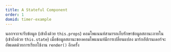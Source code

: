 ```yaml
---
title: A Stateful Component
order: 1
domid: timer-example
---
```


นอกจากจะรับข้อมูล (เข้าถึงด้วย `this.props`) คอมโพแนนท์สามารถเก็บรักษาข้อมูลสถานะภายใน (เข้าถึงด้วย `this.state`) เมื่อข้อมูลสถานะของคอมโพแนนท์มีการเปลี่ยนแปลง มาร์กอัปเรนเดอร์จะอัพเดตด้วยการเรียกใช้งาน `render()` อีกครั้ง
